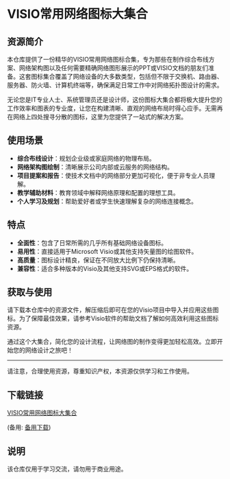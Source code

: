 # VISIO常用网络图标大集合

## 资源简介

本仓库提供了一份精华的VISIO常用网络图标合集，专为那些在制作综合布线方案、网络架构图以及任何需要精确网络图形展示的PPT或VISIO文档的朋友们准备。这套图标集合覆盖了网络设备的大多数类型，包括但不限于交换机、路由器、服务器、防火墙、计算机终端等，确保满足日常工作中对网络拓扑图设计的需求。

无论您是IT专业人士、系统管理员还是设计师，这份图标大集合都将极大提升您的工作效率和图表的专业度，让您在构建清晰、直观的网络布局时得心应手。无需再在网络上四处搜寻分散的图标，这里为您提供了一站式的解决方案。

## 使用场景

- **综合布线设计**：规划企业级或家庭网络的物理布局。
- **网络架构图绘制**：清晰展示公司内部或云服务的网络结构。
- **项目提案和报告**：使技术文档中的网络部分更加可视化，便于非专业人员理解。
- **教学辅助材料**：教育领域中解释网络原理和配置的理想工具。
- **个人学习及规划**：帮助爱好者或学生快速理解复杂的网络连接概念。

## 特点
- **全面性**：包含了日常所需的几乎所有基础网络设备图标。
- **易用性**：直接适用于Microsoft Visio或其他支持矢量图的绘图软件。
- **高质量**：图标设计精良，保证在不同放大比例下仍保持清晰。
- **兼容性**：适合多种版本的Visio及其他支持SVG或EPS格式的软件。

## 获取与使用
请下载本仓库中的资源文件，解压缩后即可在您的Visio项目中导入并应用这些图标。为了保障最佳效果，请参考Visio软件的帮助文档了解如何高效利用这些图标资源。

通过这个大集合，简化您的设计流程，让网络图的制作变得更加轻松高效。立即开始您的网络设计之旅吧！

---

请注意，合理使用资源，尊重知识产权，本资源仅供学习和工作使用。

## 下载链接
[VISIO常用网络图标大集合](https://pan.quark.cn/s/95ac4e5ed88d) 

(备用: [备用下载](https://pan.baidu.com/s/1CXfFnnq3BbTTHd9eHvFWPw?pwd=1234))

## 说明

该仓库仅用于学习交流，请勿用于商业用途。

